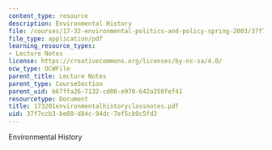```yaml
---
content_type: resource
description: Environmental History
file: /courses/17-32-environmental-politics-and-policy-spring-2003/37f7ccb3be60d84c94dc7ef5cb9c5fd3_173201environmentalhistoryclassnotes.pdf
file_type: application/pdf
learning_resource_types:
- Lecture Notes
license: https://creativecommons.org/licenses/by-nc-sa/4.0/
ocw_type: OCWFile
parent_title: Lecture Notes
parent_type: CourseSection
parent_uid: b67ffa26-7132-cd00-e970-642a358fef41
resourcetype: Document
title: 173201environmentalhistoryclassnotes.pdf
uid: 37f7ccb3-be60-d84c-94dc-7ef5cb9c5fd3
---
```

Environmental History